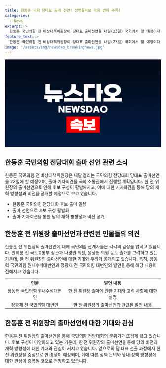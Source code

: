 ```yaml
---
title: 한동훈 국회 당대표 출마 선언! 정면돌파로 국회 변화 주목!
categories:
  - News
excerpt: >
  한동훈 국민의힘 전 비상대책위원장이 당대표 출마선언을 내일(23일) 국회에서 할 예정이다. 전날 한 라디오 출연에서 출마 가능성을 시사하며, 당의 미래와 개혁 방향성을 언급할 것으로 전해졌다. 출마 선언 일정이 확정되면 한 전 위원장은 두 번째 출마 선언 후보로 등장하게 된다. 출마 메시지에 대한 대답과 정당의 미래에 대한 비전을 담을 것으로 알려져 있으며, 당의 우려를 해소하기 위한 노력을 보일 예정이다.
feature_text: >
  한동훈 국민의힘 전 비상대책위원장이 당대표 출마선언을 내일(23일) 국회에서 할 예정이다. 전날 한 라디오 출연에서 출마 가능성을 시사하며, 당의 미래와 개혁 방향성을 언급할 것으로 전해졌다. 출마 선언 일정이 확정되면 한 전 위원장은 두 번째 출마 선언 후보로 등장하게 된다. 출마 메시지에 대한 대답과 정당의 미래에 대한 비전을 담을 것으로 알려져 있으며, 당의 우려를 해소하기 위한 노력을 보일 예정이다.
image: '/assets/img/newsdao_breakingnews.jpg'
---
```


<p><img src="/assets/img/newsdao_breakingnews.jpg" alt="implanttips 속보" /></p>

<h2 data-ke-size="size26">한동훈 국민의힘 전당대회 출마 선언 관련 소식</h2>

<p data-ke-size="size16">한동훈 국민의힘 전 비상대책위원장은 내달 열리는 국민의힘 전당대회 당대표 출마선언을 23일에 할 예정이며, 출마 기자회견을 국회 소통관에서 진행할 계획입니다. 한 전 위원장의 출마선언으로 인해 후보 구성이 활발해지고, 이에 대한 기자회견을 통해 당의 개혁 방향성과 비전을 공개할 예정으로 보고 있습니다.</p>

<ul>
<li>한동훈 국민의힘 전당대회 후보 출마 일정</li>
<li>출마 선언으로 후보 구성 활발화</li>
<li>출마 기자회견을 통한 당의 개혁 방향성과 비전 공개</li>
</ul>

<h2 data-ke-size="size26">한동훈 전 위원장 출마선언과 관련된 인물들의 의견</h2>

<p data-ke-size="size16">한동훈 전 위원장의 출마선언에 대해 국민의힘 관계자들은 각각의 입장을 밝히고 있습니다. 원희룡 전 국토교통부 장관과 나경원 의원, 윤상현 의원 등도 출마를 고려하고 있는 가운데, 한 전 위원장의 출마선언에 대한 기대와 우려가 공개되고 있습니다. 특히, 장동혁 국민의힘 원내수석대변인과 정광재 전 국민의힘 대변인의 발언을 통해 해당 내용이 전해지고 있습니다.</p>

<table>
<tr>
<td style="text-align: center; height: 17px;"><b>인물</b></td>
<td style="text-align: center; height: 17px;"><b>발언 내용</b></td>
</tr>
<tr>
<td style="text-align: center; height: 17px;">장동혁 국민의힘 원내수석대변인</td>
<td style="text-align: center; height: 17px;">한 전 위원장 출마에 관한 기대와 고려 사항에 대한 설명</td>
</tr>
<tr>
<td style="text-align: center; height: 17px;">정광재 전 국민의힘 대변인</td>
<td style="text-align: center; height: 17px;">한 전 위원장의 출마선언과 관련된 발언 내용</td>
</tr>
</table>

<h2 data-ke-size="size26">한동훈 전 위원장의 출마선언에 대한 기대와 관심</h2>

<p data-ke-size="size16">한동훈 전 위원장의 출마선언을 통해 국민의힘 전당대회의 분위기가 뜨겁게 끓고 있습니다. 후보 구성이 다양화되고 있는 가운데, 한 전 위원장의 출마선언을 통해 당의 비전과 개혁 방향성에 대한 기대와 관심이 커지고 있습니다. 앞으로의 당 대표 선출 과정에서 한 전 위원장을 중심으로 한 경쟁이 예상되며, 이에 따른 정책 논의와 당내 정책 방향성에 대한 관심이 증폭될 것으로 전망하고 있습니다.</p>


